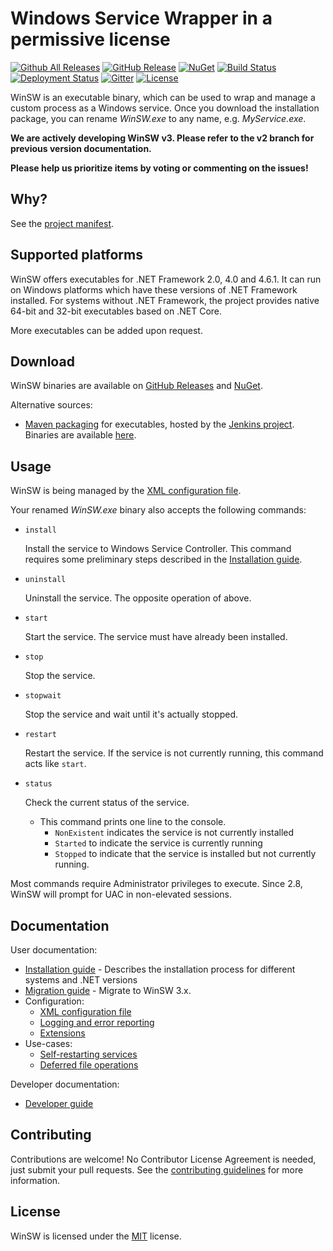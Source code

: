 # Windows Service Wrapper in a permissive license

[![Github All Releases](https://img.shields.io/github/downloads/winsw/winsw/total?style=flat-square)](https://github.com/winsw/winsw/releases)
[![GitHub Release](https://img.shields.io/github/v/release/winsw/winsw?include_prereleases&style=flat-square)](https://github.com/winsw/winsw/releases)
[![NuGet](https://img.shields.io/nuget/v/WinSW?style=flat-square)](https://www.nuget.org/packages/WinSW/)
[![Build Status](https://img.shields.io/azure-devops/build/winsw/aabe43dd-6f6d-4660-b5dd-5b79e1e2ef4e/1?style=flat-square)](https://dev.azure.com/winsw/winsw/_build?definitionId=1&_a=summary)
[![Deployment Status](https://img.shields.io/azure-devops/release/winsw/aabe43dd-6f6d-4660-b5dd-5b79e1e2ef4e/1/1?style=flat-square)](https://dev.azure.com/winsw/winsw/_release?_a=releases&view=mine&definitionId=1)
[![Gitter](https://img.shields.io/gitter/room/winsw/winsw?style=flat-square)](https://gitter.im/winsw/winsw?utm_source=badge&utm_medium=badge&utm_campaign=pr-badge)
[![License](https://img.shields.io/github/license/winsw/winsw?style=flat-square)](LICENSE.txt)

WinSW is an executable binary, which can be used to wrap and manage a custom process as a Windows service.
Once you download the installation package, you can rename *WinSW.exe* to any name, e.g. *MyService.exe*.

**We are actively developing WinSW v3. Please refer to the v2 branch for previous version documentation.**

**Please help us prioritize items by voting or commenting on the issues!**

## Why?

See the [project manifest](MANIFEST.md).

## Supported platforms

WinSW offers executables for .NET Framework 2.0, 4.0 and 4.6.1.
It can run on Windows platforms which have these versions of .NET Framework installed.
For systems without .NET Framework, the project provides native 64-bit and 32-bit executables based on .NET Core.

More executables can be added upon request.

## Download

WinSW binaries are available on [GitHub Releases](https://github.com/winsw/winsw/releases) and [NuGet](https://www.nuget.org/packages/WinSW/).

Alternative sources:

* [Maven packaging](https://github.com/jenkinsci/winsw-maven-packaging) for executables, hosted by the [Jenkins project](https://jenkins.io/). 
Binaries are available [here](https://repo.jenkins-ci.org/releases/com/sun/winsw/winsw/).

## Usage

WinSW is being managed by the [XML configuration file](docs/xml-config-file.md).

Your renamed *WinSW.exe* binary also accepts the following commands:

* `install`

  Install the service to Windows Service Controller.
  This command requires some preliminary steps described in the [Installation guide](docs/installation.md).

* `uninstall`

  Uninstall the service. The opposite operation of above.

* `start`

  Start the service. The service must have already been installed.

* `stop`

  Stop the service.

* `stopwait`

  Stop the service and wait until it's actually stopped.

* `restart`

  Restart the service. If the service is not currently running, this command acts like `start`.

* `status`

  Check the current status of the service.
  * This command prints one line to the console.
    * `NonExistent` indicates the service is not currently installed
    * `Started` to indicate the service is currently running
    * `Stopped` to indicate that the service is installed but not currently running.

Most commands require Administrator privileges to execute. Since 2.8, WinSW will prompt for UAC in non-elevated sessions.

## Documentation

User documentation:

* [Installation guide](docs/installation.md) - Describes the installation process for different systems and .NET versions
* [Migration guide](docs/migrate-to-3-x) - Migrate to WinSW 3.x.
* Configuration:
  * [XML configuration file](docs/xml-config-file.md)
  * [Logging and error reporting](docs/logging-and-error-reporting.md)
  * [Extensions](docs/extensions/extensions.md)
* Use-cases:
  * [Self-restarting services](docs/self-restarting-service.md)
  * [Deferred file operations](docs/deferred-file-operations.md)

Developer documentation:

* [Developer guide](DEVELOPER.md)

## Contributing

Contributions are welcome!
No Contributor License Agreement is needed, just submit your pull requests.
See the [contributing guidelines](CONTRIBUTING.md) for more information.

## License

WinSW is licensed under the [MIT](LICENSE.txt) license.
